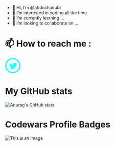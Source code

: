 - 👋 Hi, I’m @abdochaoubi
- 👀 I’m interested in coding all the time 
- 🌱 I’m currently learning ...
- 💞️ I’m looking to collaborate on ...
# 📫 How to reach me :
<a href="https://twitter.com/echaoubiabdo" margin-left ="30px"> <img src="iconmonstr-twitter-5-240.png" width ="50"></a>
# My GitHub stats
![Anurag's GitHub stats](https://github-readme-stats.vercel.app/api?username=abdochaoubi&show_icons=true&theme=radical)
#  Codewars Profile Badges
  ![This is an image](https://www.codewars.com/users/abdochaoubi/badges/large)

